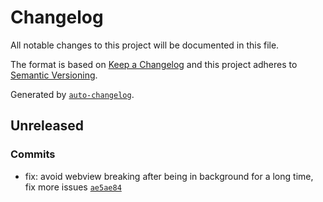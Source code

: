 # Changelog

All notable changes to this project will be documented in this file.

The format is based on [Keep a Changelog](https://keepachangelog.com/en/1.0.0/)
and this project adheres to [Semantic Versioning](https://semver.org/spec/v2.0.0.html).

Generated by [`auto-changelog`](https://github.com/CookPete/auto-changelog).

## Unreleased

### Commits

- fix: avoid webview breaking after being in background for a long time, fix more issues [`ae5ae84`](https://github.com/Customerly/CustomerlyReactNativeSDK/commit/ae5ae8437eb4aa4edf75d1f5aa0a64d342c0bfdb)
